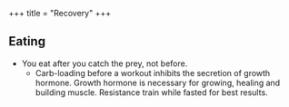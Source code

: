 +++
title = "Recovery"
+++

## Eating
- You eat after you catch the prey, not before.
  - Carb-loading before a workout inhibits the secretion of growth hormone. Growth hormone is necessary for growing, healing and building muscle. Resistance train while fasted for best results.
